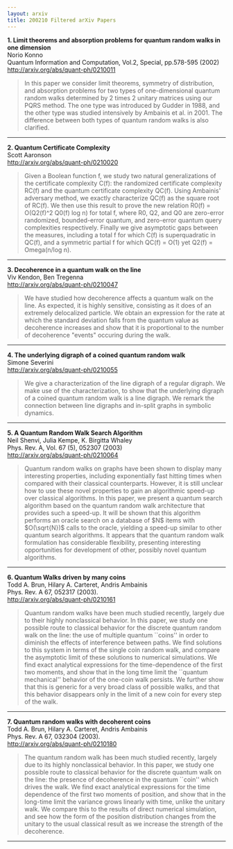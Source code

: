 ```yaml
---
layout: arxiv
title: 200210 Filtered arXiv Papers
---
```


**1.    Limit theorems and absorption problems for quantum random walks in one dimension**  
Norio Konno  
Quantum Information and Computation, Vol.2, Special, pp.578-595 (2002)  
http://arxiv.org/abs/quant-ph/0210011  
<blockquote>
<p>
In this paper we consider limit theorems, symmetry of distribution, and absorption problems for two types of one-dimensional quantum random walks determined by 2 times 2 unitary matrices using our PQRS method. The one type was introduced by Gudder in 1988, and the other type was studied intensively by Ambainis et al. in 2001. The difference between both types of quantum random walks is also clarified.
</p>
</blockquote>

------

**2.    Quantum Certificate Complexity**  
Scott Aaronson  
http://arxiv.org/abs/quant-ph/0210020  
<blockquote>
<p>
Given a Boolean function f, we study two natural generalizations of the certificate complexity C(f): the randomized certificate complexity RC(f) and the quantum certificate complexity QC(f). Using Ambainis' adversary method, we exactly characterize QC(f) as the square root of RC(f). We then use this result to prove the new relation R0(f) = O(Q2(f)^2 Q0(f) log n) for total f, where R0, Q2, and Q0 are zero-error randomized, bounded-error quantum, and zero-error quantum query complexities respectively. Finally we give asymptotic gaps between the measures, including a total f for which C(f) is superquadratic in QC(f), and a symmetric partial f for which QC(f) = O(1) yet Q2(f) = Omega(n/log n).
</p>
</blockquote>

------

**3.    Decoherence in a quantum walk on the line**  
Viv Kendon, Ben Tregenna  
http://arxiv.org/abs/quant-ph/0210047  
<blockquote>
<p>
We have studied how decoherence affects a quantum walk on the line. As expected, it is highly sensitive, consisting as it does of an extremely delocalized particle. We obtain an expression for the rate at which the standard deviation falls from the quantum value as decoherence increases and show that it is proportional to the number of decoherence "events" occuring during the walk.
</p>
</blockquote>

------

**4.    The underlying digraph of a coined quantum random walk**  
Simone Severini  
http://arxiv.org/abs/quant-ph/0210055  
<blockquote>
<p>
We give a characterization of the line digraph of a regular digraph. We make use of the characterization, to show that the underlying digraph of a coined quantum random walk is a line digraph. We remark the connection between line digraphs and in-split graphs in symbolic dynamics.
</p>
</blockquote>

------

**5.    A Quantum Random Walk Search Algorithm**  
Neil Shenvi, Julia Kempe, K. Birgitta Whaley  
Phys. Rev. A, Vol. 67 (5), 052307 (2003)  
http://arxiv.org/abs/quant-ph/0210064  
<blockquote>
<p>
Quantum random walks on graphs have been shown to display many interesting properties, including exponentially fast hitting times when compared with their classical counterparts. However, it is still unclear how to use these novel properties to gain an algorithmic speed-up over classical algorithms. In this paper, we present a quantum search algorithm based on the quantum random walk architecture that provides such a speed-up. It will be shown that this algorithm performs an oracle search on a database of $N$ items with $O(\sqrt{N})$ calls to the oracle, yielding a speed-up similar to other quantum search algorithms. It appears that the quantum random walk formulation has considerable flexibility, presenting interesting opportunities for development of other, possibly novel quantum algorithms.
</p>
</blockquote>

------

**6.    Quantum Walks driven by many coins**  
Todd A. Brun, Hilary A. Carteret, Andris Ambainis  
Phys. Rev. A 67, 052317 (2003).  
http://arxiv.org/abs/quant-ph/0210161  
<blockquote>
<p>
Quantum random walks have been much studied recently, largely due to their highly nonclassical behavior. In this paper, we study one possible route to classical behavior for the discrete quantum random walk on the line: the use of multiple quantum ``coins'' in order to diminish the effects of interference between paths. We find solutions to this system in terms of the single coin random walk, and compare the asymptotic limit of these solutions to numerical simulations. We find exact analytical expressions for the time-dependence of the first two moments, and show that in the long time limit the ``quantum mechanical'' behavior of the one-coin walk persists. We further show that this is generic for a very broad class of possible walks, and that this behavior disappears only in the limit of a new coin for every step of the walk.
</p>
</blockquote>

------

**7.    Quantum random walks with decoherent coins**  
Todd A. Brun, Hilary A. Carteret, Andris Ambainis  
Phys. Rev. A 67, 032304 (2003).  
http://arxiv.org/abs/quant-ph/0210180  
<blockquote>
<p>
The quantum random walk has been much studied recently, largely due to its highly nonclassical behavior. In this paper, we study one possible route to classical behavior for the discrete quantum walk on the line: the presence of decoherence in the quantum ``coin'' which drives the walk. We find exact analytical expressions for the time dependence of the first two moments of position, and show that in the long-time limit the variance grows linearly with time, unlike the unitary walk. We compare this to the results of direct numerical simulation, and see how the form of the position distribution changes from the unitary to the usual classical result as we increase the strength of the decoherence.
</p>
</blockquote>

------

